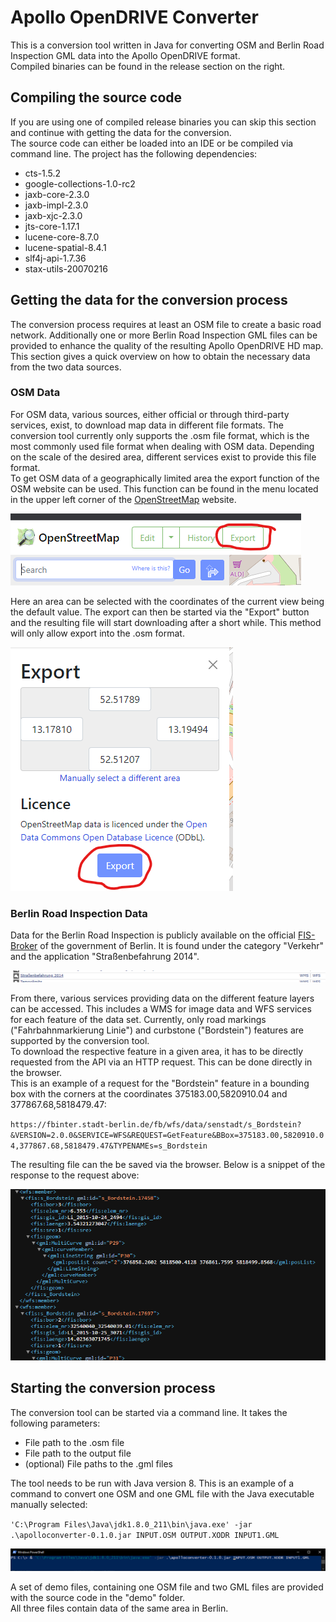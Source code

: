 # Apollo OpenDRIVE Converter
This is a conversion tool written in Java for converting OSM and Berlin Road Inspection GML data into the Apollo OpenDRIVE format.  
Compiled binaries can be found in the release section on the right.
## Compiling the source code
If you are using one of compiled release binaries you can skip this section and continue with getting the data for the conversion.  
The source code can either be loaded into an IDE or be compiled via command line. The project has the following dependencies:
- cts-1.5.2
- google-collections-1.0-rc2
- jaxb-core-2.3.0
- jaxb-impl-2.3.0
- jaxb-xjc-2.3.0
- jts-core-1.17.1
- lucene-core-8.7.0
- lucene-spatial-8.4.1
- slf4j-api-1.7.36
- stax-utils-20070216
  
## Getting the data for the conversion process
The conversion process requires at least an OSM file to create a basic road network. Additionally one or more Berlin Road Inspection GML files can be provided to enhance the quality of the resulting Apollo OpenDRIVE HD map. This section gives a quick overview on how to obtain the necessary data from the two data sources.
### OSM Data
For OSM data, various sources, either official or through third-party services, exist, to download map data in different file formats. The conversion tool currently only supports the .osm file format, which is the most commonly used file format when dealing with OSM data. Depending on the scale of the desired area, different services exist to provide this file format.  
To get OSM data of a geographically limited area the export function of the OSM website can be used. This function can be found in the menu located in the upper left corner of the [OpenStreetMap](openstreetmap.org) website.  
  
![osmimport](img/osm_websiteimport.png)

Here an area can be selected with the coordinates of the current view being the default value. The export can then be started via the "Export" button and the resulting file will start downloading after a short while. This method will only allow export into the .osm format.  
  
![osmexportstart](img/osm_startexport.png)

### Berlin Road Inspection Data
Data for the Berlin Road Inspection is publicly available on the official [FIS-Broker](https://fbinter.stadt-berlin.de/fb/index.jsp) of the government of Berlin. It is found under the category "Verkehr" and the application "Straßenbefahrung 2014".  
  
![brifisbroker](img/bri_fisbroker.png)

From there, various services providing data on the different feature layers can be accessed. This includes a WMS for image data and WFS services for each feature of the data set. Currently, only road markings ("Fahrbahnmarkierung Linie") and curbstone ("Bordstein") features are supported by the conversion tool.  
To download the respective feature in a given area, it has to be directly requested from the API via an HTTP request. This can be done directly in the browser.  
This is an example of a request for the "Bordstein" feature in a bounding box with the corners at the coordinates 375183.00,5820910.04 and 377867.68,5818479.47:  
  
`https://fbinter.stadt-berlin.de/fb/wfs/data/senstadt/s_Bordstein?&VERSION=2.0.0&SERVICE=WFS&REQUEST=GetFeature&BBox=375183.00,5820910.04,377867.68,5818479.47&TYPENAMEs=s_Bordstein`
  
The resulting file can the be saved via the browser. Below is a snippet of the response to the request above:
  
![bridata](img/bri_data.png)

## Starting the conversion process
The conversion tool can be started via a command line. It takes the following parameters:
- File path to the .osm file
- File path to the output file
- (optional) File paths to the .gml files

The tool needs to be run with Java version 8. This is an example of a command to convert one OSM and one GML file with the Java executable manually selected:  
  
`'C:\Program Files\Java\jdk1.8.0_211\bin\java.exe' -jar .\apolloconverter-0.1.0.jar INPUT.OSM OUTPUT.XODR INPUT1.GML`
  
![toolexecute](img/tool_execute.png)

A set of demo files, containing one OSM file and two GML files are provided with the source code in the "demo" folder.  
All three files contain data of the same area in Berlin.